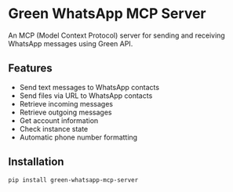 # Green WhatsApp MCP Server

An MCP (Model Context Protocol) server for sending and receiving WhatsApp messages using Green API.

## Features

- Send text messages to WhatsApp contacts
- Send files via URL to WhatsApp contacts
- Retrieve incoming messages
- Retrieve outgoing messages
- Get account information
- Check instance state
- Automatic phone number formatting

## Installation

```bash
pip install green-whatsapp-mcp-server
```
